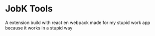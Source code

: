 <h1>JobK Tools</h1>
<p>A extension build with react en webpack made for my stupid work app because it works in a stupid way</p>
